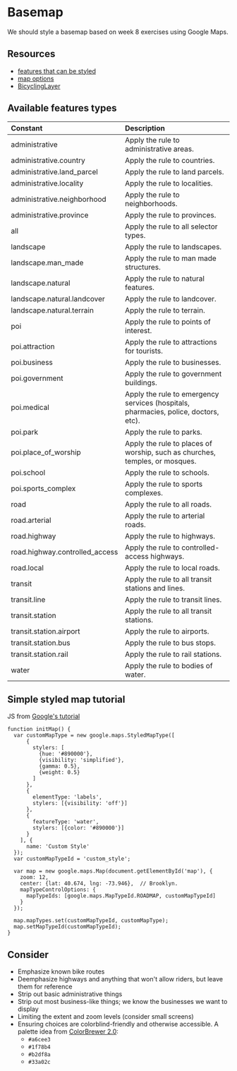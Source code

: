 # Basemap

We should style a basemap based on week 8 exercises using Google Maps.

## Resources

* [features that can be styled](https://developers.google.com/maps/documentation/javascript/reference?hl=en#MapTypeStyleFeatureType)
* [map options](https://developers.google.com/maps/documentation/javascript/reference?csw=1#MapOptions)
* [BicyclingLayer](https://developers.google.com/maps/documentation/javascript/examples/layer-bicycling)

## Available features types

| Constant | Description |
| :-------- | :---------- |
| administrative  | Apply the rule to administrative areas. |
| administrative.country  | Apply the rule to countries. |
| administrative.land_parcel  | Apply the rule to land parcels. |
| administrative.locality  | Apply the rule to localities. |
| administrative.neighborhood  | Apply the rule to neighborhoods. |
| administrative.province  | Apply the rule to provinces. |
| all  | Apply the rule to all selector types. |
| landscape  | Apply the rule to landscapes. |
| landscape.man_made  | Apply the rule to man made structures. |
| landscape.natural  | Apply the rule to natural features. |
| landscape.natural.landcover  | Apply the rule to landcover. |
| landscape.natural.terrain  | Apply the rule to terrain. |
| poi  | Apply the rule to points of interest. |
| poi.attraction  | Apply the rule to attractions for tourists. |
| poi.business  | Apply the rule to businesses. |
| poi.government  | Apply the rule to government buildings. |
| poi.medical  | Apply the rule to emergency services (hospitals, pharmacies, police, doctors, etc). |
| poi.park  | Apply the rule to parks. |
| poi.place_of_worship  | Apply the rule to places of worship, such as churches, temples, or mosques. |
| poi.school  | Apply the rule to schools. |
| poi.sports_complex  | Apply the rule to sports complexes. |
| road  | Apply the rule to all roads. |
| road.arterial  | Apply the rule to arterial roads. |
| road.highway  | Apply the rule to highways. |
| road.highway.controlled_access  | Apply the rule to controlled-access highways. |
| road.local  | Apply the rule to local roads. |
| transit  | Apply the rule to all transit stations and lines. |
| transit.line  | Apply the rule to transit lines. |
| transit.station  | Apply the rule to all transit stations. |
| transit.station.airport  | Apply the rule to airports. |
| transit.station.bus  | Apply the rule to bus stops. |
| transit.station.rail  | Apply the rule to rail stations. |
| water  | Apply the rule to bodies of water. |

## Simple styled map tutorial

JS from [Google's tutorial](https://developers.google.com/maps/documentation/javascript/examples/maptype-styled-simple)

```
function initMap() {
  var customMapType = new google.maps.StyledMapType([
      {
        stylers: [
          {hue: '#890000'},
          {visibility: 'simplified'},
          {gamma: 0.5},
          {weight: 0.5}
        ]
      },
      {
        elementType: 'labels',
        stylers: [{visibility: 'off'}]
      },
      {
        featureType: 'water',
        stylers: [{color: '#890000'}]
      }
    ], {
      name: 'Custom Style'
  });
  var customMapTypeId = 'custom_style';

  var map = new google.maps.Map(document.getElementById('map'), {
    zoom: 12,
    center: {lat: 40.674, lng: -73.946},  // Brooklyn.
    mapTypeControlOptions: {
      mapTypeIds: [google.maps.MapTypeId.ROADMAP, customMapTypeId]
    }
  });

  map.mapTypes.set(customMapTypeId, customMapType);
  map.setMapTypeId(customMapTypeId);
}
```

## Consider

* Emphasize known bike routes
* Deemphasize highways and anything that won't allow riders, but leave them for reference
* Strip out basic administrative things
* Strip out most business-like things; we know the businesses we want to display
* Limiting the extent and zoom levels (consider small screens)
* Ensuring choices are colorblind-friendly and otherwise accessible. A palette idea from [ColorBrewer 2.0](http://colorbrewer2.org/):
  * `#a6cee3`
  * `#1f78b4`
  * `#b2df8a`
  * `#33a02c`
